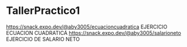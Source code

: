 # TallerPractico1


https://snack.expo.dev/@aby3005/ecuacioncuadratica   EJERCICIO ECUACION CUADRATICA
https://snack.expo.dev/@aby3005/salarioneto     EJERCICIO DE SALARIO NETO
